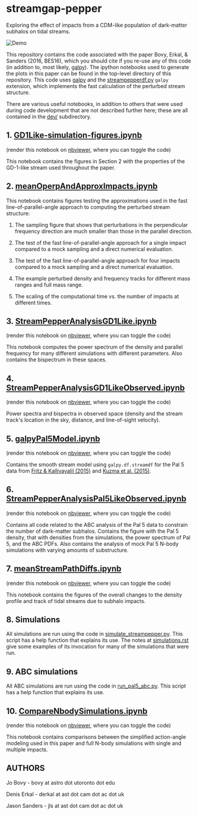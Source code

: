 # streamgap-pepper

Exploring the effect of impacts from a CDM-like population of
dark-matter subhalos on tidal streams.

![Demo](http://astro.utoronto.ca/~bovy/test.gif)

This repository contains the code associated with the paper Bovy,
Erkal, \& Sanders (2016, BES16), which you should cite if you re-use
any of this code (in addition to, most likely,
[galpy](https://github.com/jobovy/galpy)). The ipython notebooks used
to generate the plots in this paper can be found in the top-level
directory of this repository. This code uses
[galpy](https://github.com/jobovy/galpy) and the
[streampepperdf.py](https://gist.github.com/jobovy/1be0be25b525e5f50ea3)
``galpy`` extension, which implements the fast calculation of the
perturbed stream structure.

There are various useful notebooks, in addition to others that were
used during code development that are not described further here;
these are all contained in the [dev/](dev/) subdirectory.

## 1. [GD1Like-simulation-figures.ipynb](GD1Like-simulation-figures.ipynb)

(render this notebook on [nbviewer](http://nbviewer.ipython.org/github/jobovy/streamgap-pepper/blob/master/GD1Like-simulation-figures.ipynb), where you can toggle the code)

This notebook contains the figures in Section 2 with the properties of
the GD-1-like stream used throughout the paper.

## 2. [meanOperpAndApproxImpacts.ipynb](meanOperpAndApproxImpacts.ipynb)

This notebook contains figures testing the approximations used in the
fast line-of-parallel-angle approach to computing the perturbed stream
structure:

1. The sampling figure that shows that perturbations  in the perpendicular
frequency direction are much smaller than those in the parallel direction.

2. The test of the fast line-of-parallel-angle approach for a single
impact compared to a mock sampling and a direct numerical evaluation.

3. The test of the fast line-of-parallel-angle approach for four
impacts compared to a mock sampling and a direct numerical evaluation.

4. The example perturbed density and frequency tracks for different
mass ranges and full mass range.

5. The scaling of the computational time vs. the number of impacts at
different times.

## 3. [StreamPepperAnalysisGD1Like.ipynb](StreamPepperAnalysisGD1Like.ipynb)

(render this notebook on [nbviewer](http://nbviewer.ipython.org/github/jobovy/streamgap-pepper/blob/master/StreamPepperAnalysisGD1Like.ipynb), where you can toggle the code)

This notebook computes the power spectrum of the density and parallel
frequency for many different simulations with different
parameters. Also contains the bispectrum in these spaces.

## 4. [StreamPepperAnalysisGD1LikeObserved.ipynb](StreamPepperAnalysisGD1LikeObserved.ipynb)

(render this notebook on [nbviewer](http://nbviewer.ipython.org/github/jobovy/streamgap-pepper/blob/master/StreamPepperAnalysisGD1LikeObserved.ipynb), where you can toggle the code)

Power spectra and bispectra in observed space (density and the stream
track's location in the sky, distance, and line-of-sight velocity).

## 5. [galpyPal5Model.ipynb](galpyPal5Model.ipynb)

(render this notebook on [nbviewer](http://nbviewer.ipython.org/github/jobovy/streamgap-pepper/blob/master/galpyPal5Model.ipynb), where you can toggle the code)

Contains the smooth stream model using ``galpy.df.streamdf`` for the Pal 5 data from [Fritz & Kallivayalil (2015)](http://adsabs.harvard.edu/abs/2015ApJ...811..123F) and [Kuzma et al. (2015)](http://adsabs.harvard.edu/abs/2015MNRAS.446.3297K).

## 6. [StreamPepperAnalysisPal5LikeObserved.ipynb](StreamPepperAnalysisPal5LikeObserved.ipynb)

(render this notebook on [nbviewer](http://nbviewer.ipython.org/github/jobovy/streamgap-pepper/blob/master/StreamPepperAnalysisPal5LikeObserved.ipynb), where you can toggle the code)

Contains all code related to the ABC analysis of the Pal 5 data to
constrain the number of dark-matter subhalos. Contains the figure with
the Pal 5 density, that with densities from the simulations, the power
spectrum of Pal 5, and the ABC PDFs. Also contains the analysis of
mock Pal 5 N-body simulations with varying amounts of substructure.

## 7. [meanStreamPathDiffs.ipynb](meanStreamPathDiffs.ipynb)

(render this notebook on [nbviewer](http://nbviewer.ipython.org/github/jobovy/streamgap-pepper/blob/master/meanStreamPathDiffs.ipynb), where you can toggle the code)

This notebook contains the figures of the overall changes to the
density profile and track of tidal streams due to subhalo impacts.

## 8. Simulations

All simulations are run using the code in
[simulate_streampepper.py](simulate_streampepper.py). This script has
a help function that explains its use. The notes at
[simulations.rst](simulations.rst) give some examples of its
invocation for many of the simulations that were run.

## 9. ABC simulations

All ABC simulations are run using the code in
[run_pal5_abc.py](run_pal5_abc.py). This script has a help function
that explains its use.

## 10. [CompareNbodySimulations.ipynb](CompareNbodySimulations.ipynb)

(render this notebook on [nbviewer](http://nbviewer.ipython.org/github/jobovy/streamgap-pepper/blob/master/CompareNbodySimulations.ipynb), where you can toggle the code)

This notebook contains comparisons between the simplified action-angle
modeling used in this paper and full N-body simulations with single
and multiple impacts.

## AUTHORS

Jo Bovy - bovy at astro dot utoronto dot edu

Denis Erkal - derkal at ast dot cam dot ac dot uk

Jason Sanders - jls at ast dot cam dot ac dot uk